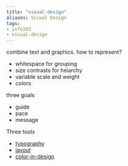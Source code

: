```yaml
---
title: "visual-design"
aliases: Visual Design
tags: 
- info203
- visual-design
---
```


combine text and graphics. how to represent?

- whitespace for grouping
- size contrasts for heiarchy
- variable scale and weight
- colors


three goals
- guide
- pace
- message

Three tools
- [typography](notes/typography.md)
- [layout](notes/layout.md)
- [color-in-design](color-in-design.md)

